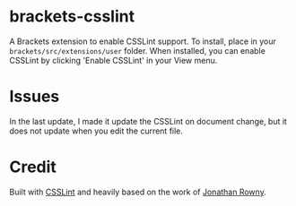 brackets-csslint
=================

A Brackets extension to enable CSSLint support. To install, place in your ```brackets/src/extensions/user``` folder.
When installed, you can enable CSSLint by clicking 'Enable CSSLint' in your View menu.

Issues
=====
In the last update, I made it update the CSSLint on document change, but it does not update when you edit the current file.


Credit
=====
Built with [CSSLint](http://csslint.net/) and heavily based on the work of [Jonathan Rowny](http://www.jonathanrowny.com/). 